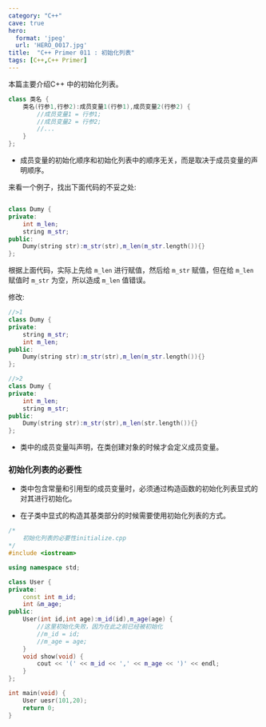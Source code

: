 ```yaml
---
category: "C++"
cave: true
hero:
  format: 'jpeg'
  url: 'HERO_0017.jpg'
title:  "C++ Primer 011 : 初始化列表"
tags: [C++,C++ Primer]
---
```

本篇主要介绍C++ 中的初始化列表。

```cpp
class 类名 {
	类名(行参1,行参2):成员变量1(行参1),成员变量2(行参2) {
		//成员变量1 = 行参1;
		//成员变量2 = 行参2;
		//...
	}
};
```


* 成员变量的初始化顺序和初始化列表中的顺序无关，而是取决于成员变量的声明顺序。

来看一个例子，找出下面代码的不妥之处:
```cpp

class Dumy {
private:
	int m_len;
	string m_str;
public:
	Dumy(string str):m_str(str),m_len(m_str.length()){}
};
```

根据上面代码，实际上先给 `m_len` 进行赋值，然后给 `m_str` 赋值，但在给 `m_len` 赋值时 `m_str` 为空，所以造成 `m_len` 值错误。

修改:

```cpp
//>1
class Dumy {
private:
	string m_str;
	int m_len;
public:
	Dumy(string str):m_str(str),m_len(m_str.length()){}
};
```


```cpp
//>2
class Dumy {
private:
	int m_len;
	string m_str;
public:
	Dumy(string str):m_str(str),m_len(str.length()){}
};
```


* 类中的成员变量叫声明，在类创建对象的时候才会定义成员变量。

### 初始化列表的必要性

* 类中包含常量和引用型的成员变量时，必须通过构造函数的初始化列表显式的对其进行初始化。

* 在子类中显式的构造其基类部分的时候需要使用初始化列表的方式。

```cpp
/*
    初始化列表的必要性initialize.cpp
*/
#include <iostream>

using namespace std;

class User {
private:
    const int m_id;
    int &m_age;
public:
    User(int id,int age):m_id(id),m_age(age) {
        //这里初始化失败，因为在此之前已经被初始化
        //m_id = id;
        //m_age = age;
    }
    void show(void) {
        cout << '(' << m_id << ',' << m_age << ')' << endl;
    }
};

int main(void) {
    User uesr(101,20);
    return 0;
}
```





